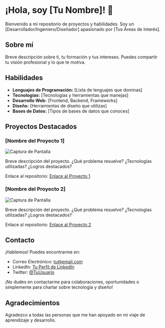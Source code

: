 # ¡Hola, soy [Tu Nombre]! 👋

Bienvenido a mi repositorio de proyectos y habilidades. Soy un [Desarrollador/Ingeniero/Diseñador] apasionado por [Tus Áreas de Interés].

## Sobre mí

Breve descripción sobre ti, tu formación y tus intereses. Puedes compartir tu visión profesional y lo que te motiva.

## Habilidades

- **Lenguajes de Programación:** [Lista de lenguajes que dominas]
- **Tecnologías:** [Tecnologías y herramientas que manejas]
- **Desarrollo Web:** [Frontend, Backend, Frameworks]
- **Diseño:** [Herramientas de diseño que utilizas]
- **Bases de Datos:** [Tipos de bases de datos que conoces]

## Proyectos Destacados

### [Nombre del Proyecto 1]

![Captura de Pantalla](enlace-a-imagen.png)

Breve descripción del proyecto. ¿Qué problema resuelve? ¿Tecnologías utilizadas? ¿Logros destacados?

Enlace al repositorio: [Enlace al Proyecto 1](enlace-al-repositorio)

### [Nombre del Proyecto 2]

![Captura de Pantalla](enlace-a-imagen.png)

Breve descripción del proyecto. ¿Qué problema resuelve? ¿Tecnologías utilizadas? ¿Logros destacados?

Enlace al repositorio: [Enlace al Proyecto 2](enlace-al-repositorio)

## Contacto

¡Hablemos! Puedes encontrarme en:

- Correo Electrónico: [tu@email.com](mailto:tu@email.com)
- LinkedIn: [Tu Perfil de LinkedIn](https://www.linkedin.com/in/tu-perfil/)
- Twitter: [@TuUsuario](https://twitter.com/TuUsuario)

¡No dudes en contactarme para colaboraciones, oportunidades o simplemente para charlar sobre tecnología y diseño!

## Agradecimientos

Agradezco a todas las personas que me han apoyado en mi viaje de aprendizaje y desarrollo.

